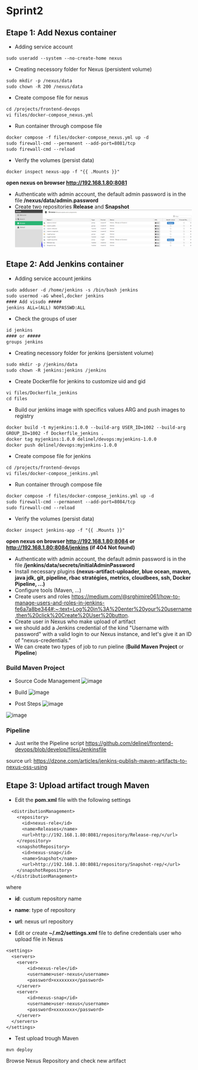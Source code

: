 # Sprint2

## Etape 1: Add Nexus container

- Adding service account
```
sudo useradd --system --no-create-home nexus
```
- Creating necessory folder for Nexus (persistent volume)
```
sudo mkdir -p /nexus/data
sudo chown -R 200 /nexus/data
```
- Create compose file for nexus
```
cd /projects/frontend-devops
vi files/docker-compose_nexus.yml
```
- Run container through compose file
```
docker compose -f files/docker-compose_nexus.yml up -d
sudo firewall-cmd --permanent --add-port=8081/tcp
sudo firewall-cmd --reload
```

- Verify the volumes (persist data)
```
docker inspect nexus-app -f "{{ .Mounts }}"
```
**open nexus on browser http://192.168.1.80:8081**
- Authenticate with admin account, the default admin password is in the file **/nexus/data/admin.password**
- Create two repositories **Release** and **Snapshot**
![alt text](image.png)



## Etape 2: Add Jenkins container

- Adding service account jenkins
```
sudo adduser -d /home/jenkins -s /bin/bash jenkins
sudo usermod -aG wheel,docker jenkins
#### Add visudo #####
jenkins ALL=(ALL) NOPASSWD:ALL
```
- Check the groups of user
```
id jenkins
#### or #####
groups jenkins
```
- Creating necessory folder for jenkins (persistent volume)
```
sudo mkdir -p /jenkins/data
sudo chown -R jenkins:jenkins /jenkins
```
- Create Dockerfile for jenkins to customize uid and gid
```
vi files/Dockerfile_jenkins
cd files
```
- Build our jenkins image with specifics values ARG and push images to registry
```
docker build -t myjenkins:1.0.0 --build-arg USER_ID=1002 --build-arg GROUP_ID=1002 -f Dockerfile_jenkins .
docker tag myjenkins:1.0.0 delinel/devops:myjenkins-1.0.0
docker push delinel/devops:myjenkins-1.0.0
```
- Create compose file for jenkins
```
cd /projects/frontend-devops
vi files/docker-compose_jenkins.yml
```
- Run container through compose file
```
docker compose -f files/docker-compose_jenkins.yml up -d
sudo firewall-cmd --permanent --add-port=8084/tcp
sudo firewall-cmd --reload
```

- Verify the volumes (persist data)
```
docker inspect jenkins-app -f "{{ .Mounts }}"
```
**open nexus on browser http://192.168.1.80:8084 or http://192.168.1.80:8084/jenkins (if 404 Not found)**
- Authenticate with admin account, the default admin password is in the file **/jenkins/data/secrets/initialAdminPassword**
- Install necessary plugins **(nexus-artifact-uploader, blue ocean, maven, java jdk, git, pipeline, rbac stratégies, metrics, cloudbees, ssh, Docker Pipeline, ...)**
- Configure tools (Maven, ...)
- Create users and roles https://medium.com/@srghimire061/how-to-manage-users-and-roles-in-jenkins-fe6a7a8be344#:~:text=Log%20in%3A%20enter%20your%20username,then%20click%20Create%20User%20button.
- Create user in Nexus who make upload of artifact
- we should add a Jenkins credential of the kind "Username with password" with a valid login to our Nexus instance, and let's give it an ID of "nexus-credentials."
- We can create two types of job to run pieline (**Build Maven Project** or **Pipeline**)

### Build Maven Project
- Source Code Management
![image](https://github.com/user-attachments/assets/bb356c9e-61ee-42ec-a676-4a981e99e7c8)

- Build
![image](https://github.com/user-attachments/assets/fbc4f48a-73cf-4792-9298-41b2693a28aa)

- Post Steps
![image](https://github.com/user-attachments/assets/b9c47a0a-97fe-45da-8d30-f080fb0cc131)

![image](https://github.com/user-attachments/assets/aa6ad722-1a40-4afb-b35a-1c0d579fe83b)


### Pipeline
- Just write the Pipeline script
https://github.com/delinel/frontend-devops/blob/develop/files/Jenkinsfile


  
  
source url: https://dzone.com/articles/jenkins-publish-maven-artifacts-to-nexus-oss-using

## Etape 3: Upload artifact trough Maven
- Edit the **pom.xml** file with the following settings
```
  <distributionManagement>
    <repository>
      <id>nexus-rele</id>
      <name>Releases</name>
      <url>http://192.168.1.80:8081/repository/Release-rep/</url>
    </repository>
    <snapshotRepository>
      <id>nexus-snap</id>
      <name>Snapshot</name>
      <url>http://192.168.1.80:8081/repository/Snapshot-rep/</url>
    </snapshotRepository>
  </distributionManagement>
```
where
- **id**: custum repository name
- **name**: type of repository
- **url**: nexus url repository
  
- Edit or create **~/.m2/settings.xml** file to define credentials user who upload file in Nexus
```
<settings>
  <servers>
    <server>
        <id>nexus-rele</id>
        <username>user-nexus</username>
        <password>xxxxxxxx</password>
    </server>
    <server>
        <id>nexus-snap</id>
        <username>user-nexus</username>
        <password>xxxxxxxx</password>
    </server>
  </servers>
</settings>
```
- Test upload trough Maven
```
mvn deploy
```
Browse Nexus Repository and check new artifact
